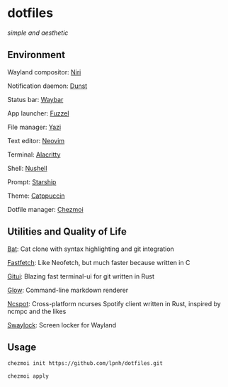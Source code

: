 # dotfiles

*simple and aesthetic*

## Environment

Wayland compositor: [Niri](https://github.com/YaLTeR/niri)

Notification daemon: [Dunst](https://github.com/dunst-project/dunst)

Status bar: [Waybar](https://github.com/Alexays/Waybar)

App launcher: [Fuzzel](https://codeberg.org/dnkl/fuzzel)

File manager: [Yazi](https://github.com/sxyazi/yazi)

Text editor: [Neovim](https://github.com/neovim/neovim)

Terminal: [Alacritty](https://github.com/alacritty/alacritty)

Shell: [Nushell](https://github.com/nushell/nushell)

Prompt: [Starship](https://github.com/starship/starship)

Theme: [Catppuccin](https://github.com/catppuccin/catppuccin)

Dotfile manager: [Chezmoi](https://github.com/twpayne/chezmoi)

## Utilities and Quality of Life

[Bat](https://github.com/sharkdp/bat): Cat clone with syntax highlighting and
git integration

[Fastfetch](https://github.com/fastfetch-cli/fastfetch): Like Neofetch, but
much faster because written in C

[Gitui](https://github.com/extrawurst/gitui): Blazing fast terminal-ui for git
written in Rust

[Glow](https://github.com/charmbracelet/glow): Command-line markdown renderer

[Ncspot](https://github.com/hrkfdn/ncspot): Cross-platform ncurses Spotify
client written in Rust, inspired by ncmpc and the likes

[Swaylock](https://github.com/swaywm/swaylock): Screen locker for Wayland

## Usage

```sh
chezmoi init https://github.com/lpnh/dotfiles.git
```

```sh
chezmoi apply
```

